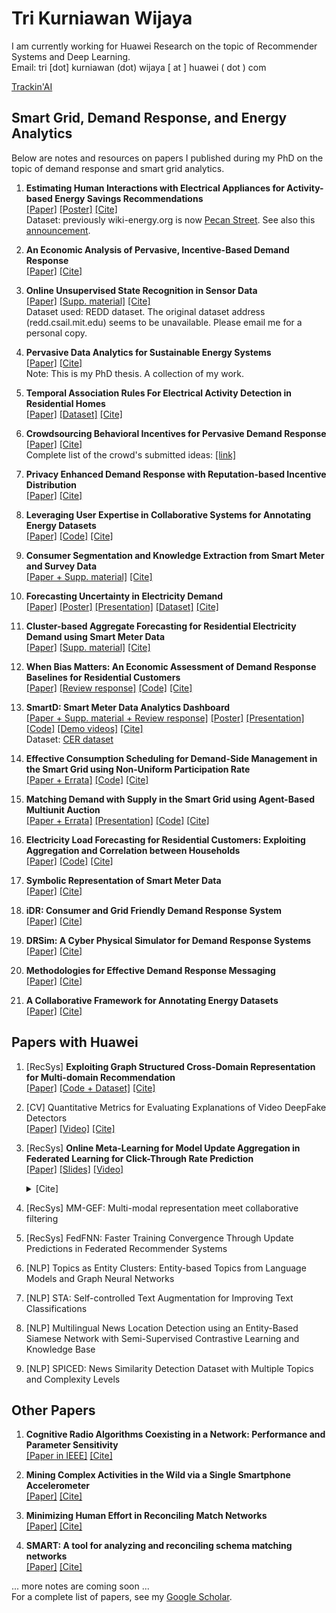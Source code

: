 # Tri Kurniawan Wijaya

I am currently working for Huawei Research on the topic of Recommender Systems and Deep Learning.
<br>Email: tri [dot] kurniawan (dot) wijaya [ at ] huawei ( dot ) com

[Trackin'AI](trackinai.md)

## Smart Grid, Demand Response, and Energy Analytics
Below are notes and resources on papers I published during my PhD on the topic of demand response and smart grid analytics. 

1. **Estimating Human Interactions with Electrical Appliances for Activity-based Energy Savings Recommendations**
<br>[[Paper]](https://infoscience.epfl.ch/record/206947/files/poster.pdf?ln=en)
    [[Poster]](https://infoscience.epfl.ch/record/206947/files/Poster_BuildSys_2014_Cao.pdf?ln=en) 
    [[Cite]](https://infoscience.epfl.ch/record/206947/export/btex)
<br>Dataset: previously wiki-energy.org is now [Pecan Street](https://dataport.pecanstreet.org/). 
See also this [announcement](https://www.pecanstreet.org/2014/03/with-wiki-energy-pecan-street-project-shares-the-largest-residential-energy-database-with-the-world/).

1. **An Economic Analysis of Pervasive, Incentive-Based Demand Response**
<br>[[Paper]](https://infoscience.epfl.ch/record/213175/files/paper.pdf?ln=en) 
    [[Cite]](https://infoscience.epfl.ch/record/213175/export/btex)

1. **Online Unsupervised State Recognition in Sensor Data**
<br>[[Paper]](https://infoscience.epfl.ch/record/204925/files/online_percom2015.pdf?ln=en)
    [[Supp. material]](https://infoscience.epfl.ch/record/204925/files/supp-material.pdf?ln=en)
    [[Cite]](https://infoscience.epfl.ch/record/204925/export/btex)
<br>Dataset used: REDD dataset. The original dataset address (redd.csail.mit.edu) seems to be unavailable. Please email me for a personal copy.

1. **Pervasive Data Analytics for Sustainable Energy Systems**
<br>[[Paper]](https://infoscience.epfl.ch/record/207084/files/EPFL_TH6556.pdf?ln=en)
    [[Cite]](https://infoscience.epfl.ch/record/207084/export/btex)
<br>Note: This is my PhD thesis. A collection of my work.

1. **Temporal Association Rules For Electrical Activity Detection in Residential Homes**
<br>[[Paper]](https://vs.inf.ethz.ch/publ/papers/caoh_bigdata16_TAR.pdf)
    [[Dataset]](https://www.pecanstreet.org/dataport/)
    [[Cite]](https://dblp.org/rec/conf/bigdataconf/CaoWAN16a.html?view=bibtex)

1. **Crowdsourcing Behavioral Incentives for Pervasive Demand Response**
<br>[[Paper]](https://infoscience.epfl.ch/record/200317/files/crowd-dr-v5.pdf?ln=en)
    [[Cite]](https://infoscience.epfl.ch/record/200317/export/btex)
<br>Complete list of the crowd's submitted ideas: [[link]](https://github.com/tritritri/behavioral-dr/blob/master/cuso-atizo-ideas-report.pdf)

1. **Privacy Enhanced Demand Response with Reputation-based Incentive Distribution**
<br>[[Paper]](https://infoscience.epfl.ch/record/199985/files/main.pdf?ln=en)
    [[Cite]](https://infoscience.epfl.ch/record/199985/export/btex)

1. **Leveraging User Expertise in Collaborative Systems for Annotating Energy Datasets**
<br>[[Paper]](https://www.academia.edu/download/60980726/BigData2016b20191022-45716-1kpqivj.pdf)
    [[Code]](https://github.com/caoh/CAFED)
    [[Cite]](https://dblp.org/rec/conf/bigdataconf/CaoRWAN16.html?view=bibtex)

1. **Consumer Segmentation and Knowledge Extraction from Smart Meter and Survey Data**
<br>[[Paper + Supp. material]](https://infoscience.epfl.ch/record/196276/files/sdm14_complete.pdf?ln=en)
    [[Cite]](https://infoscience.epfl.ch/record/196276/export/btex)

1. **Forecasting Uncertainty in Electricity Demand**
<br>[[Paper]](https://infoscience.epfl.ch/record/203769/files/10104-43110-1-SM.pdf?ln=en)
    [[Poster]](https://infoscience.epfl.ch/record/203769/files/poster.pdf?ln=en)
    [[Presentation]](https://infoscience.epfl.ch/record/203769/files/presentation.pdf?ln=en)
    [[Dataset]](https://github.com/tritritri/uncertainty)
    [[Cite]](https://infoscience.epfl.ch/record/203769/export/btex)

1. **Cluster-based Aggregate Forecasting for Residential Electricity Demand using Smart Meter Data**
<br>[[Paper]](https://infoscience.epfl.ch/record/213174/files/PID3912909-3.pdf?ln=en)
    [[Supp. material]](https://github.com/tritritri/relf/blob/master/supp-material.pdf)
    [[Cite]](https://infoscience.epfl.ch/record/213174/export/btex)

1. **When Bias Matters: An Economic Assessment of Demand Response Baselines for Residential Customers**
<br>[[Paper]](https://infoscience.epfl.ch/record/197120/files/paper-tsg-v3.3.pdf?ln=en)
    [[Review response]](https://infoscience.epfl.ch/record/197120/files/review-response.pdf?ln=en) 
    [[Code]](https://github.com/tritritri/baselines/)
    [[Cite]](https://infoscience.epfl.ch/record/197120/export/btex)

1. **SmartD: Smart Meter Data Analytics Dashboard**
<br>[[Paper + Supp. material + Review response]](https://infoscience.epfl.ch/record/198302/files/smartd_complete.pdf?ln=en)
    [[Poster]](https://infoscience.epfl.ch/record/198302/files/poster-v2.pdf?ln=en)
    [[Presentation]](https://infoscience.epfl.ch/record/198302/files/smartd-1-slide.pdf?ln=en)
    [[Code]](https://github.com/tritritri/smartd)
    [[Demo videos]](http://www.youtube.com/watch?v=fxbfif2X0U8&list=PLDpHnuPxgkCs2s9aOPphKNOhrDQldTbRV)
    [[Cite]](https://infoscience.epfl.ch/record/198302/export/btex)
<br>Dataset: [CER dataset](https://www.ucd.ie/issda/data/commissionforenergyregulationcer/)

1. **Effective Consumption Scheduling for Demand-Side Management in the Smart Grid using Non-Uniform Participation Rate**
<br>[[Paper + Errata]](https://infoscience.epfl.ch/record/188356/files/effective-dsm_Wijaya_2.pdf?ln=en)
    [[Code]](https://github.com/tritritri/effective-dsm/)
    [[Cite]](https://infoscience.epfl.ch/record/188356/export/btex)

1. **Matching Demand with Supply in the Smart Grid using Agent-Based Multiunit Auction**
<br>[[Paper + Errata]](https://infoscience.epfl.ch/record/184023/files/paper-complete-with-errata.pdf?ln=en)
    [[Presentation]](https://github.com/tritritri/matching-demand/blob/master/matching-demand-slides.pdf)
    [[Code]](https://github.com/tritritri/matching-demand/)
    [[Cite]](https://infoscience.epfl.ch/record/184023/export/btex)

1. **Electricity Load Forecasting for Residential Customers: Exploiting Aggregation and Correlation between Households**
<br>[[Paper]](https://infoscience.epfl.ch/record/188682/files/rlf_humeau.pdf?ln=en)
    [[Code]](https://github.com/samhumeau/residential_load_forecasting)
    [[Cite]](https://infoscience.epfl.ch/record/188682/export/btex) 

1. **Symbolic Representation of Smart Meter Data**
<br>[[Paper]](https://infoscience.epfl.ch/record/185831/files/Symbolic-Representation-Wijaya.pdf?ln=en)
    [[Cite]](https://infoscience.epfl.ch/record/185831/export/btex)

1. **iDR: Consumer and Grid Friendly Demand Response System**
<br>[[Paper]](https://infoscience.epfl.ch/record/198476/files/energy086-chandan.pdf?ln=en)
    [[Cite]](https://infoscience.epfl.ch/record/198476/export/btex)

1. **DRSim: A Cyber Physical Simulator for Demand Response Systems**
<br>[[Paper]](https://infoscience.epfl.ch/record/188198/files/DRSim_Wijaya.pdf?ln=en)
    [[Cite]](https://infoscience.epfl.ch/record/188198/export/btex)

1. **Methodologies for Effective Demand Response Messaging**
<br>[[Paper]](https://www.dgp.toronto.edu/~mjain/SGC-2015.pdf)
    [[Cite]](https://dblp.org/rec/conf/smartgridcomm/JainCMTWLG15.html?view=bibtex)

1. **A Collaborative Framework for Annotating Energy Datasets**
<br>[[Paper]](https://www.researchgate.net/profile/Nuno-Nunes-9/publication/304326818_A_Collaborative_Framework_for_Annotating_Energy_Datasets/links/576bf10508aef0e50da89a96/A-Collaborative-Framework-for-Annotating-Energy-Datasets.pdf)
    [[Cite]](https://dblp.org/rec/conf/bigdataconf/CaoWAN15.html?view=bibtex)

## Papers with Huawei

1. [RecSys] **Exploiting Graph Structured Cross-Domain Representation for Multi-domain Recommendation**
   <br>[[Paper]](https://arxiv.org/pdf/2302.05990.pdf)
       [[Code + Dataset]](https://github.com/alarca94/magrec)
       [[Cite]](https://dblp.org/rec/conf/ecir/ArizaCasabonaTW23.html?view=bibtex)
       
1. [CV] Quantitative Metrics for Evaluating Explanations of Video DeepFake Detectors
   <br>[[Paper]](https://bmvc2022.mpi-inf.mpg.de/0972.pdf)
       [[Video]](https://www.youtube.com/watch?v=KAwigBozHeM)
       [[Cite]](https://dblp.org/rec/conf/bmvc/BaldassarreDPW22.html?view=bibtex)

1. [RecSys] **Online Meta-Learning for Model Update Aggregation in Federated Learning for Click-Through Rate Prediction**
   <br>[[Paper]](http://papers.adkdd.org/2022/papers/adkdd22-liu-online.pdf)
       [[Slides]](http://papers.adkdd.org/2022/paper-presentations/slides-adkdd22-liu-online.pdf)
       [[Video]](https://www.youtube.com/watch?v=l51DbzbZkJo)
       <details>
       <summary>
       [Cite]
       </summary>
        <pre>
        @article{Liu/AdKDD/2022/MetaUA,
        author       = {Xianghang Liu and
                        Bartlomiej Twardowski and
                        Tri Kurniawan Wijaya},
        title        = {Online Meta-Learning for Model Update Aggregation in Federated Learning
                        for Click-Through Rate Prediction},
        journal      = {28th ACM SIGKDD 2022 Workshop on AdKDD},
        year         = {2022},
        url          = {https://www.adkdd.org/papers/Online-Meta-Learning-for-Model-Update-Aggregation-in-Federated-Learning-for-Click-Through-Rate-Prediction/2022},
        doi          = {10.48550/arXiv.2209.00629},
        }
        </pre>
       </details>


1. [RecSys] MM-GEF: Multi-modal representation meet collaborative filtering

1. [RecSys] FedFNN: Faster Training Convergence Through Update Predictions in Federated Recommender Systems

1. [NLP] Topics as Entity Clusters: Entity-based Topics from Language Models and Graph Neural Networks

1. [NLP] STA: Self-controlled Text Augmentation for Improving Text Classifications

1. [NLP] Multilingual News Location Detection using an Entity-Based Siamese Network with Semi-Supervised Contrastive Learning and Knowledge Base

1. [NLP] SPICED: News Similarity Detection Dataset with Multiple Topics and Complexity Levels


## Other Papers

1. **Cognitive Radio Algorithms Coexisting in a Network: Performance and Parameter Sensitivity**
<br>[[Paper in IEEE]](https://ieeexplore.ieee.org/document/7776809)
    [[Cite]](https://dblp.org/rec/journals/tccn/HessMKWD16.html?view=bibtex)

1. **Mining Complex Activities in the Wild via a Single Smartphone Accelerometer**
<br>[[Paper]](https://infoscience.epfl.ch/record/183140/files/p43-rai.pdf?ln=en)
    [[Cite]](https://infoscience.epfl.ch/record/183140/export/btex) 

1. **Minimizing Human Effort in Reconciling Match Networks**
<br>[[Paper]](https://infoscience.epfl.ch/record/187084/files/ERnisb.pdf?ln=en)
    [[Cite]](https://infoscience.epfl.ch/record/187084/export/btex)

1. **SMART: A tool for analyzing and reconciling schema matching networks**
<br>[[Paper]](https://infoscience.epfl.ch/record/203576/files/ICDE15_SMART.pdf?ln=en)
    [[Cite]](https://infoscience.epfl.ch/record/203576/export/btex)

... more notes are coming soon ...
<br>For a complete list of papers, see my [Google Scholar](https://scholar.google.com/citations?user=k3NGWtsAAAAJ&hl=en).
